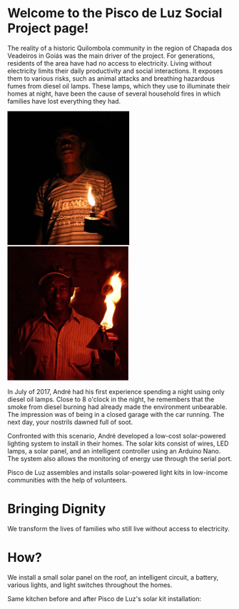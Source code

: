 # Welcome to the Pisco de Luz Social Project page!

<p>The reality of a historic Quilombola community in the region of Chapada dos Veadeiros in Goiás was the main driver of the project. For generations, residents of the area have had no access to electricity. Living without electricity limits their daily productivity and social interactions. It exposes them to various risks, such as animal attacks and breathing hazardous fumes from diesel oil lamps. These lamps, which they use to illuminate their homes at night, have been the cause of several household fires in which families have lost everything they had.</p>

<img src="https://github.com/pisco-de-luz/Social-Project/blob/6282648e4543a6c874d2b68f1cc8ab1c4c6eaf8e/images/lamparina-2.png" height="300"> <img src="https://github.com/pisco-de-luz/Social-Project/blob/6282648e4543a6c874d2b68f1cc8ab1c4c6eaf8e/images/lamparina-sebastiao.png" height="300">

<p>In July of 2017, André had his first experience spending a night using only diesel oil lamps. Close to 8 o'clock in the night, he remembers that the smoke from diesel burning had already made the environment unbearable. The impression was of being in a closed garage with the car running. The next day, your nostrils dawned full of soot.</p>
<p>Confronted with this scenario, André developed a low-cost solar-powered lighting system to install in their homes. The solar kits consist of wires, LED lamps, a solar panel, and an intelligent controller using an Arduino Nano. The system also allows the monitoring of energy use through the serial port.</p>


Pisco de Luz assembles and installs solar-powered light kits in low-income communities with the help of volunteers.

# Bringing Dignity

We transform the lives of families who still live without access to electricity. 

# How?

We install a small solar panel on the roof, an intelligent circuit, a battery, various lights, and light switches throughout the homes.



Same kitchen before and after Pisco de Luz's solar kit installation:
